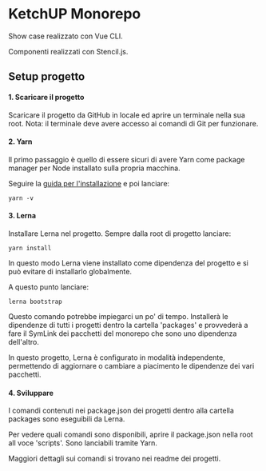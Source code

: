 # KetchUP Monorepo

Show case realizzato con Vue CLI.

Componenti realizzati con Stencil.js.

## Setup progetto

#### 1. Scaricare il progetto

Scaricare il progetto da GitHub in locale ed aprire un terminale nella sua root.
Nota: il terminale deve avere accesso ai comandi di Git per funzionare.

#### 2. Yarn
Il primo passaggio è quello di essere sicuri di avere Yarn come package manager per Node installato sulla propria macchina.

Seguire la [guida per l'installazione](https://yarnpkg.com/lang/en/docs/install/) e poi lanciare:
```
yarn -v
``` 

#### 3. Lerna

Installare Lerna nel progetto. Sempre dalla root di progetto lanciare:
```
yarn install
```

In questo modo Lerna viene installato come dipendenza del progetto
e si può evitare di installarlo globalmente.

A questo punto lanciare:
```
lerna bootstrap
```
Questo comando potrebbe impiegarci un po' di tempo.
Installerà le dipendenze di tutti i progetti dentro la cartella 'packages'
e provvederà a fare il SymLink dei pacchetti del monorepo che sono uno dipendenza dell'altro.

In questo progetto, Lerna è configurato in modalità independente, permettendo di aggiornare
o cambiare a piacimento le dipendenze dei vari pacchetti. 

#### 4. Sviluppare

I comandi contenuti nei package.json dei progetti dentro alla cartella packages sono
eseguibili da Lerna.

Per vedere quali comandi sono disponibili, aprire il package.json nella root all voce 'scripts'.
Sono lanciabili tramite Yarn.

Maggiori dettagli sui comandi si trovano nei readme dei progetti.